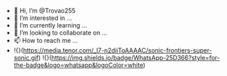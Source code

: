 - 👋 Hi, I’m @Trovao255
- 👀 I’m interested in ...
- 🌱 I’m currently learning ...
- 💞️ I’m looking to collaborate on ...
- 📫 How to reach me ...
- !{}(https://media.tenor.com/_l7-n2diiToAAAAC/sonic-frontiers-super-sonic.gif)
  !{}(https://img.shields.io/badge/WhatsApp-25D366?style=for-the-badge&logo=whatsapp&logoColor=white)
<!---
Trovao255/Trovao255 is a ✨ special ✨ repository because its `README.md` (this file) appears on your GitHub profile.
You can click the Preview link to take a look at your changes.
--->
